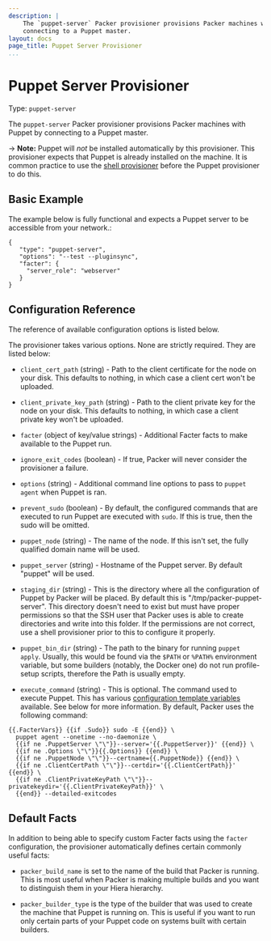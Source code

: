 ```yaml
---
description: |
    The `puppet-server` Packer provisioner provisions Packer machines with Puppet by
    connecting to a Puppet master.
layout: docs
page_title: Puppet Server Provisioner
...
```


# Puppet Server Provisioner

Type: `puppet-server`

The `puppet-server` Packer provisioner provisions Packer machines with Puppet by
connecting to a Puppet master.

-&gt; **Note:** Puppet will *not* be installed automatically by this
provisioner. This provisioner expects that Puppet is already installed on the
machine. It is common practice to use the [shell
provisioner](/docs/provisioners/shell.html) before the Puppet provisioner to do
this.

## Basic Example

The example below is fully functional and expects a Puppet server to be
accessible from your network.:

``` {.javascript}
{
   "type": "puppet-server",
   "options": "--test --pluginsync",
   "facter": {
     "server_role": "webserver"
   }
}
```

## Configuration Reference

The reference of available configuration options is listed below.

The provisioner takes various options. None are strictly required. They are
listed below:

-   `client_cert_path` (string) - Path to the client certificate for the node on
    your disk. This defaults to nothing, in which case a client cert won't
    be uploaded.

-   `client_private_key_path` (string) - Path to the client private key for the
    node on your disk. This defaults to nothing, in which case a client private
    key won't be uploaded.

-   `facter` (object of key/value strings) - Additional Facter facts to make
    available to the Puppet run.

-   `ignore_exit_codes` (boolean) - If true, Packer will never consider the
    provisioner a failure.

-   `options` (string) - Additional command line options to pass to
    `puppet agent` when Puppet is ran.

-   `prevent_sudo` (boolean) - By default, the configured commands that are
    executed to run Puppet are executed with `sudo`. If this is true, then the
    sudo will be omitted.

-   `puppet_node` (string) - The name of the node. If this isn't set, the fully
    qualified domain name will be used.

-   `puppet_server` (string) - Hostname of the Puppet server. By default
    "puppet" will be used.

-   `staging_dir` (string) - This is the directory where all the
    configuration of Puppet by Packer will be placed. By default this
    is "/tmp/packer-puppet-server". This directory doesn't need to exist but
    must have proper permissions so that the SSH user that Packer uses is able
    to create directories and write into this folder. If the permissions are not
    correct, use a shell provisioner prior to this to configure it properly.

-   `puppet_bin_dir` (string) - The path to the binary for running `puppet apply`.
    Usually, this would be found via the `$PATH` or `%PATH%` environment variable,
    but some builders (notably, the Docker one) do not run profile-setup scripts,
    therefore the Path is usually empty.

-   `execute_command` (string) - This is optional. The command used to execute Puppet. This has
    various [configuration template
    variables](/docs/templates/configuration-templates.html) available. See
    below for more information. By default, Packer uses the following command:

```
{{.FacterVars}} {{if .Sudo}} sudo -E {{end}} \
  puppet agent --onetime --no-daemonize \
  {{if ne .PuppetServer \"\"}}--server='{{.PuppetServer}}' {{end}} \
  {{if ne .Options \"\"}}{{.Options}} {{end}} \
  {{if ne .PuppetNode \"\"}}--certname={{.PuppetNode}} {{end}} \
  {{if ne .ClientCertPath \"\"}}--certdir='{{.ClientCertPath}}' {{end}} \
  {{if ne .ClientPrivateKeyPath \"\"}}--privatekeydir='{{.ClientPrivateKeyPath}}' \
  {{end}} --detailed-exitcodes
```

## Default Facts

In addition to being able to specify custom Facter facts using the `facter`
configuration, the provisioner automatically defines certain commonly useful
facts:

-   `packer_build_name` is set to the name of the build that Packer is running.
    This is most useful when Packer is making multiple builds and you want to
    distinguish them in your Hiera hierarchy.

-   `packer_builder_type` is the type of the builder that was used to create the
    machine that Puppet is running on. This is useful if you want to run only
    certain parts of your Puppet code on systems built with certain builders.
